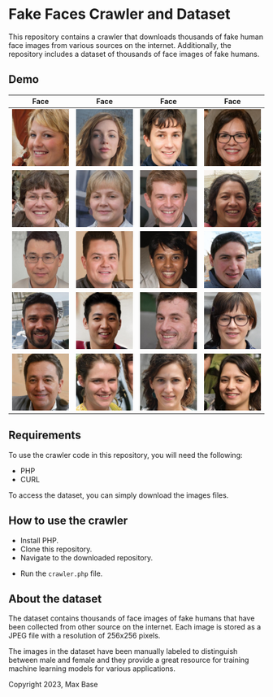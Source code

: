 # Fake Faces Crawler and Dataset

This repository contains a crawler that downloads thousands of fake human face images from various sources on the internet. Additionally, the repository includes a dataset of thousands of face images of fake humans.

## Demo

| Face | Face | Face | Face |
| ------ | ------ | ------- | ------- |
| ![](faces/1.jpg) | ![](faces/2.jpg) | ![](faces/3.jpg) | ![](faces/4.jpg) |
| ![](faces/5.jpg) | ![](faces/6.jpg) | ![](faces/7.jpg) | ![](faces/8.jpg) |
| ![](faces/9.jpg) | ![](faces/10.jpg) | ![](faces/11.jpg) | ![](faces/12.jpg) |
| ![](faces/13.jpg) | ![](faces/14.jpg) | ![](faces/15.jpg) | ![](faces/16.jpg) |
| ![](faces/17.jpg) | ![](faces/18.jpg) | ![](faces/19.jpg) | ![](faces/20.jpg) |

## Requirements

To use the crawler code in this repository, you will need the following:

- PHP
- CURL

To access the dataset, you can simply download the images files.

## How to use the crawler

- Install PHP.
- Clone this repository.
- Navigate to the downloaded repository.
<!-- - Open `crawler.php` file and set the desired number of faces you want to download. -->
- Run the `crawler.php` file.

## About the dataset

The dataset contains thousands of face images of fake humans that have been collected from other source on the internet. Each image is stored as a JPEG file with a resolution of 256x256 pixels.

The images in the dataset have been manually labeled to distinguish between male and female and they provide a great resource for training machine learning models for various applications.

Copyright 2023, Max Base
